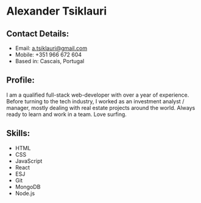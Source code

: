 # Alexander Tsiklauri
## Contact Details:
* Email: a.tsiklauri@gmail.com
* Mobile: +351 966 672 604
* Based in: Cascais, Portugal

## Profile:
I am a qualified full-stack web-developer with over a year of experience. Before turning to the tech industry, I worked as an investment analyst / manager, mostly dealing with real estate projects around the world. Always ready to learn and work in a team. Love surfing.

## Skills:
* HTML
* CSS
* JavaScript
* React
* ESJ
* Git
* MongoDB
* Node.js

